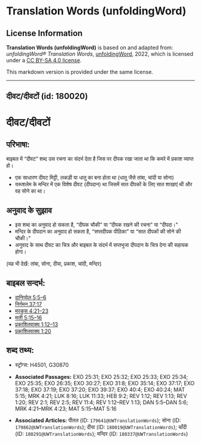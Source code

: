 # Translation Words (unfoldingWord)

## License Information

**Translation Words (unfoldingWord)** is based on and adapted from: _unfoldingWord® Translation Words_, [unfoldingWord](https://unfoldingword.org/utw), 2022, which is licensed under a [CC BY-SA 4.0 license](https://creativecommons.org/licenses/by-sa/4.0/legalcode.en).

This markdown version is provided under the same license.



--------------------------------

## दीवट/दीवटों (id: 180020)

दीवट/दीवटों
===========

परिभाषा:
--------

बाइबल में “दीवट” शब्द उस रचना का संदर्भ देता है जिस पर दीपक रखा जाता था कि कमरे में प्रकाश व्याप्त हो।

* एक साधारण दीवट मिट्टी, लकड़ी या धातु का बना होता था (धातु जैसे तांबा, चांदी या सोना)
* यरूशलेम के मन्दिर में एक विशेष दीवट (दीपदान) था जिसमें सात दीपकों के लिए सात शाखाएं थी और वह सोने का था।

अनुवाद के सुझाव
---------------

* इस शब्द का अनुवाद हो सकता है, “दीपक चौकी” या “दीपक रखने की रचना” या “दीपदा।"
* मन्दिर के दीपदान का अनुवाद हो सकता है, “सप्तदीपक पीठिका” या “सात दीपकों की सोने की चौकी।"
* अनुवाद के साथ दीवट का चित्र और बाइबल के संदर्भ में सप्तभुजा दीपदान के चित्र देना की सहायक होगा।

(यह भी देखें: तांबा, सोना, दीया, प्रकाश, चांदी, मन्दिर)

बाइबल सन्दर्भ:
--------------

* [दानिय्येल 5:5–6](https://ref.ly/Dan5:5-Dan5:6)
* [निर्गमन 37:17](https://ref.ly/Exod37:17)
* [मरकुस 4:21–23](https://ref.ly/Mark4:21-Mark4:23)
* [मत्ती 5:15–16](https://ref.ly/Matt5:15-Matt5:16)
* [प्रकाशितवाक्य 1:12–13](https://ref.ly/Rev1:12-Rev1:13)
* [प्रकाशितवाक्य 1:20](https://ref.ly/Rev1:20)

शब्द तथ्य:
----------

* स्ट्रोंग्स: H4501, G30870

* **Associated Passages:** EXO 25:31; EXO 25:32; EXO 25:33; EXO 25:34; EXO 25:35; EXO 26:35; EXO 30:27; EXO 31:8; EXO 35:14; EXO 37:17; EXO 37:18; EXO 37:19; EXO 37:20; EXO 39:37; EXO 40:4; EXO 40:24; MAT 5:15; MRK 4:21; LUK 8:16; LUK 11:33; HEB 9:2; REV 1:12; REV 1:13; REV 1:20; REV 2:1; REV 2:5; REV 11:4; REV 1:12–REV 1:13; DAN 5:5–DAN 5:6; MRK 4:21–MRK 4:23; MAT 5:15–MAT 5:16
* **Associated Articles:** पीतल (ID: `179641@UWTranslationWords`); सोना (ID: `179862@UWTranslationWords`); दीया (ID: `180019@UWTranslationWords`); चाँदी (ID: `180291@UWTranslationWords`); मन्दिर (ID: `180337@UWTranslationWords`)

